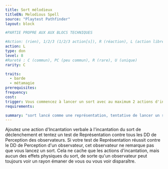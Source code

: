 ```yaml
---
title: Sort mélodieux
titleEN: Melodious Spell
source: "Playtest Pathfinder"
layout: block

#PARTIE PROPRE AUX AUX BLOCS TECHNIQUES

#Action: (rien), 1/2/3 (1/2/3 action[s]), R (réaction), L (action libre)
action: L
type: don
level: 8
#Rareté : C (commun), PC (peu commun), R (rare), U (unique)
rarity: C

traits:
  - barde
  - métamagie
prerequisites: 
frequency: 
cost:
trigger: Vous commencez à lancer un sort avec au maximum 2 actions d'incantation.
requirements:

summary: "sort lancé comme une représentation, tentative de lancer un sort discrètement"
---
```


Ajoutez une action d'Incantation verbale à l'incantation du sort de déclenchement et tentez un test de Représentation contre tous les DD de Perception des observateurs. Si votre test de Représentation réussit contre le DD de Perception d'un observateur, cet observateur ne remarque pas que vous lancez un sort. Cela ne cache que les actions d'incantation, mais aucun des effets physiques du sort, de sorte qu'un observateur peut toujours voir un rayon émaner de vous ou vous voir disparaître.